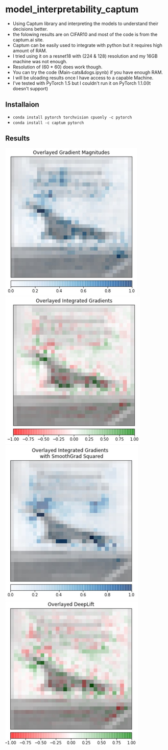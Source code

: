 # model_interpretability_captum
- Using Captum library and interpreting the models to understand their decisions better. 
- the folowing results are on CIFAR10 and most of the code is from the captum.ai site.
- Captum can be easily used to integrate with python but it requires high amount of RAM.
- I tried using it on a resnet18 with (224 & 128) resolution and my 16GB machine was not enough. 
- Resolution of (60 * 60) does work though. 
- You can try the code (Main-cats&dogs.ipynb) if you have enough RAM.
- I will be uloading results once I have access to a capable Machine.
- I've tested with PyTorch 1.5 but I couldn't run it on PyTorch 1.1.0(It doesn't support)

## Installaion
- `conda install pytorch torchvision cpuonly -c pytorch`
- `conda install -c captum pytorch`

## Results
![result](https://github.com/Santosh7vasa/Model_Interpretability_Captum/blob/master/results/captum1.jpg?raw=true)
![result](https://github.com/Santosh7vasa/Model_Interpretability_Captum/blob/master/results/captum2.jpg?raw=true)
![result](https://github.com/Santosh7vasa/Model_Interpretability_Captum/blob/master/results/captum3.jpg?raw=true)
![result](https://github.com/Santosh7vasa/Model_Interpretability_Captum/blob/master/results/captum4.jpg?raw=true)
